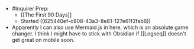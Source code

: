 - #Inquirer Prep:
	- [[The First 90 Days]]
	- Started ((625440ef-c808-43a3-8e81-127e61f2fab6))
- Apparently I can also use Mermaid.js in here, which is an absolute game changer. I think I might have to stick with Obsidian if [[Logseq]] doesn't get great on mobile soon.